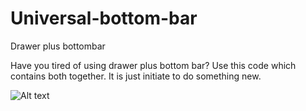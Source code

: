 # Universal-bottom-bar
Drawer plus bottombar

Have you tired of using drawer plus bottom bar?
Use this code which contains both together.
It is just initiate to do something new.

![Alt text](https://www.youtube.com/watch?v=1Q2K8cLUuC8 "Here is the video")



